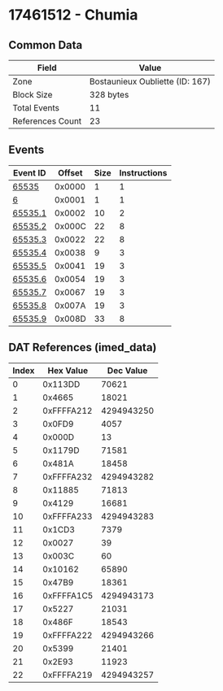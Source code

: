 # 17461512 - Chumia

## Common Data

| Field            | Value                           |
|------------------|---------------------------------|
| Zone             | Bostaunieux Oubliette (ID: 167) |
| Block Size       | 328 bytes                       |
| Total Events     | 11                              |
| References Count | 23                              |

## Events

| Event ID                | Offset   |   Size |   Instructions |
|-------------------------|----------|--------|----------------|
| [65535](./65535.md)     | 0x0000   |      1 |              1 |
| [6](./6.md)             | 0x0001   |      1 |              1 |
| [65535.1](./65535.1.md) | 0x0002   |     10 |              2 |
| [65535.2](./65535.2.md) | 0x000C   |     22 |              8 |
| [65535.3](./65535.3.md) | 0x0022   |     22 |              8 |
| [65535.4](./65535.4.md) | 0x0038   |      9 |              3 |
| [65535.5](./65535.5.md) | 0x0041   |     19 |              3 |
| [65535.6](./65535.6.md) | 0x0054   |     19 |              3 |
| [65535.7](./65535.7.md) | 0x0067   |     19 |              3 |
| [65535.8](./65535.8.md) | 0x007A   |     19 |              3 |
| [65535.9](./65535.9.md) | 0x008D   |     33 |              8 |

## DAT References (imed_data)

|   Index | Hex Value   |   Dec Value |
|---------|-------------|-------------|
|       0 | 0x113DD     |       70621 |
|       1 | 0x4665      |       18021 |
|       2 | 0xFFFFA212  |  4294943250 |
|       3 | 0x0FD9      |        4057 |
|       4 | 0x000D      |          13 |
|       5 | 0x1179D     |       71581 |
|       6 | 0x481A      |       18458 |
|       7 | 0xFFFFA232  |  4294943282 |
|       8 | 0x11885     |       71813 |
|       9 | 0x4129      |       16681 |
|      10 | 0xFFFFA233  |  4294943283 |
|      11 | 0x1CD3      |        7379 |
|      12 | 0x0027      |          39 |
|      13 | 0x003C      |          60 |
|      14 | 0x10162     |       65890 |
|      15 | 0x47B9      |       18361 |
|      16 | 0xFFFFA1C5  |  4294943173 |
|      17 | 0x5227      |       21031 |
|      18 | 0x486F      |       18543 |
|      19 | 0xFFFFA222  |  4294943266 |
|      20 | 0x5399      |       21401 |
|      21 | 0x2E93      |       11923 |
|      22 | 0xFFFFA219  |  4294943257 |

